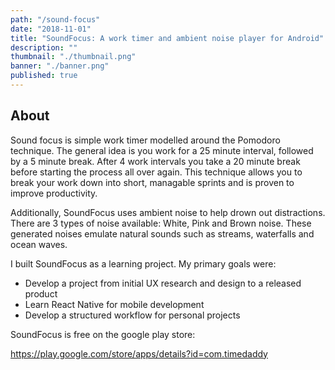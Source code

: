 ```yaml
---
path: "/sound-focus"
date: "2018-11-01"
title: "SoundFocus: A work timer and ambient noise player for Android"
description: ""
thumbnail: "./thumbnail.png"
banner: "./banner.png"
published: true
---
```


<!-- ![Home](./ss_home-sm.png) ![Ambiance](./ss_ambiance-sm.png) ![Settings](./ss_settings-sm.png) -->

## About

Sound focus is simple work timer modelled around the Pomodoro technique. The general idea is you work for a 25 minute interval, followed by a 5 minute break. After 4 work intervals you take a 20 minute break before starting the process all over again. This technique allows you to break your work down into short, managable sprints and is proven to improve productivity.

Additionally, SoundFocus uses ambient noise to help drown out distractions. There are 3 types of noise available: White, Pink and Brown noise. These generated noises emulate natural sounds such as streams, waterfalls and ocean waves.

I built SoundFocus as a learning project. My primary goals were:

- Develop a project from initial UX research and design to a released product
- Learn React Native for mobile development
- Develop a structured workflow for personal projects

SoundFocus is free on the google play store:

https://play.google.com/store/apps/details?id=com.timedaddy
